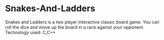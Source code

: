 # Snakes-And-Ladders
Snakes and Ladders is a two player interactive classic board game. 
You can roll the dice and move up the board in a race against your opponent.  
Technology used: C,C++ 


